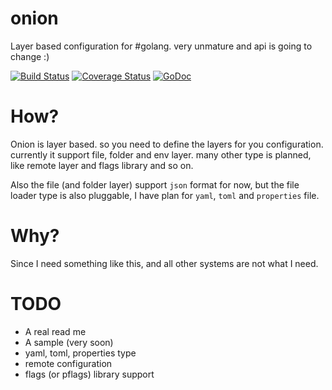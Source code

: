 # onion

Layer based configuration for #golang. very unmature and api is going to change :)

[![Build Status](https://travis-ci.org/fzerorubigd/onion.svg)](https://travis-ci.org/fzerorubigd/onion)
[![Coverage Status](https://coveralls.io/repos/fzerorubigd/onion/badge.svg?branch=master&service=github)](https://coveralls.io/github/fzerorubigd/onion?branch=master)
[![GoDoc](https://godoc.org/github.com/fzerorubigd/onion?status.svg)](https://godoc.org/github.com/fzerorubigd/onion)

# How?

Onion is layer based. so you need to define the layers for you configuration. currently it support
file, folder and env layer.
many other type is planned, like remote layer and flags library and so on.

Also the file (and folder layer) support `json` format for now, but the file loader type is also pluggable, I have plan for
`yaml`, `toml` and `properties` file.

# Why?

Since I need something like this, and all other systems are not what I need.

# TODO

- A real read me
- A sample (very soon)
- yaml, toml, properties type
- remote configuration
- flags (or pflags) library support
